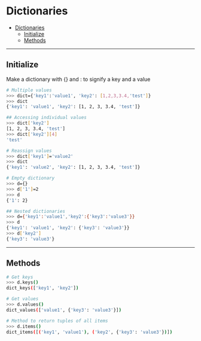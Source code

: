 # Dictionaries

- [Dictionaries](#dictionaries)
  - [Initialize](#initialize)
  - [Methods](#methods)

---

## Initialize

Make a dictionary with {} and : to signify a key and a value

```bash
# Multiple values
>>> dict={'key1':'value1', 'key2': [1,2,3,3.4,'test']}
>>> dict
{'key1': 'value1', 'key2': [1, 2, 3, 3.4, 'test']}

## Accessing individual values
>>> dict['key2']
[1, 2, 3, 3.4, 'test']
>>> dict['key2'][4]
'test'

# Reassign values
>>> dict['key1']='value2'
>>> dict
{'key1': 'value2', 'key2': [1, 2, 3, 3.4, 'test']}

# Empty dictionary
>>> d={}
>>> d['1']=2
>>> d
{'1': 2}

## Nested dictionaries
>>> d={'key1':'value1','key2':{'key3':'value3'}}
>>> d
{'key1': 'value1', 'key2': {'key3': 'value3'}}
>>> d['key2']
{'key3': 'value3'}
```

---

## Methods

```bash
# Get keys
>>> d.keys()
dict_keys(['key1', 'key2'])

# Get values
>>> d.values()
dict_values(['value1', {'key3': 'value3'}])

# Method to return tuples of all items
>>> d.items()
dict_items([('key1', 'value1'), ('key2', {'key3': 'value3'})])
```
